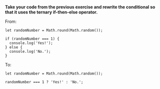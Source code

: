 **Take your code from the previous exercise and rewrite the conditional so that it uses the ternary if-then-else operator.**

From:

```
let randomNumber = Math.round(Math.random());

if (randomNumber === 1) {
  console.log('Yes!');
} else {
  console.log('No.');
}
```

To:

```
let randomNumber = Math.round(Math.random());

randomNumber === 1 ? 'Yes!' : 'No.';
```
